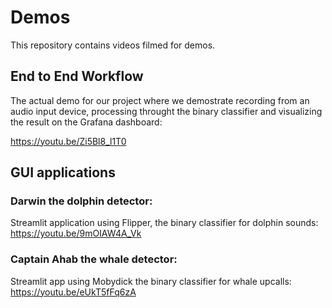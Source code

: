 # Demos

This repository contains videos filmed for demos.

## End to End Workflow

The actual demo for our project where we demostrate recording from an audio input device, processing throught the binary classifier and visualizing the result on the Grafana dashboard:

https://youtu.be/Zi5Bl8_l1T0

## GUI applications

### Darwin the dolphin detector: 

Streamlit application using Flipper, the binary classifier for dolphin sounds:
https://youtu.be/9mOIAW4A_Vk

### Captain Ahab the whale detector:

Streamlit app using Mobydick the binary classifier for whale upcalls:
https://youtu.be/eUkT5fFq6zA
